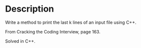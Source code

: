 # Description

Write a method to print the last k lines of an input file using C++.

From Cracking the Coding Interview, page 163.

Solved in C++.
